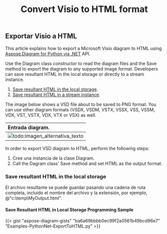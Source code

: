 ﻿---
title: Convert Visio to HTML format 
linktitle: Convert Visio to HTML
type: docs
weight: 30
url: /es/python-net/convert-visio-to-html/
description: This topic show you how to Aspose.Diagram allows to convert Visio to html formats. Convert VSD, VSS, VDW, VST, VSDX, VSSX, VSTX, VSDM, VSTM,VSSM to html with a few lines of code.
---
## **Exportar Visio a HTML**
This article explains how to export a Microsoft Visio diagram to HTML using [Aspose.Diagram for Python via .NET](https://products.aspose.com/diagram/python-net/) API.

Use the Diagram class constructor to read the diagram files and the Save method to export the diagram to any supported image format. Developers can save resultant HTML in the local storage or directly to a stream instance.

1. [Save resultant HTML in the local storage](https://docs.aspose.com/diagram/net/convert-visio-to-html/#save-resultant-html-in-the-local-storage).
1. [Save resultant HTML in a stream instance](https://docs.aspose.com/diagram/net/convert-visio-to-html/#save-resultant-html-in-a-stream-instance).

The image below shows a VSD file about to be saved to PNG format. You can use other diagram formats (VSDX, VSDM, VSTX, VSSX, VSS, VSSM, VDX, VST, VSTX, VDX, VTX or VSX) as well.

|**Entrada diagram.**|
|:- |
|![todo:imagen_alternativa_texto](how-to-convert-a-visio-diagram_6.png)|
In order to export VSD diagram to HTML, perform the following steps:

1. Cree una instancia de la clase Diagram.
1. Call the Dagram class' Save method and set HTML as the output format.
### **Save resultant HTML in the local storage**
El archivo resultante se puede guardar pasando una cadena de ruta completa, incluido el nombre del archivo y la extensión, por ejemplo, @"c:\temp\MyOutput.html".
#### **Save Resultant HTML in Local Storage Programming Sample**
{{< gist "aspose-diagram-gists" "ba6a69bbbb0ec99f2a0561b49bcd96e7" "Examples-PythonNet-ExportToHTML.py" >}}

